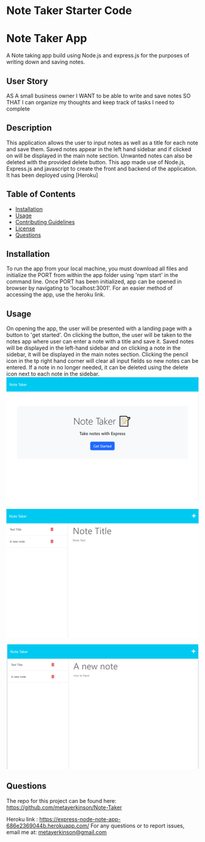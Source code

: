 # Note Taker Starter Code

# Note Taker App

A Note taking app build using Node.js and express.js for the purposes of writing down and saving notes.

## User Story

AS A small business owner
I WANT to be able to write and save notes
SO THAT I can organize my thoughts and keep track of tasks I need to complete

## Description

This application allows the user to input notes as well as a title for each note and save them. Saved notes appear in the left hand sidebar and if clicked on will be displayed in the main note section. Unwanted notes can also be deleted with the provided delete button.
This app made use of Node.js, Express.js and javascript to create the front and backend of the application. It has been deployed using [Heroku]

## Table of Contents

- [Installation](#installation)
- [Usage](#usage)
- [Contributing Guidelines](#contributing)
- [License](#license)
- [Questions](#questions)

## Installation

To run the app from your local machine, you must download all files and initialize the PORT from within the app folder using 'npm start' in the command line. Once PORT has been initialized, app can be opened in browser by navigating to 'localhost:3001'.
For an easier method of accessing the app, use the heroku link.

## Usage

On opening the app, the user will be presented with a landing page with a button to 'get started'. On clicking the button, the user will be taken to the notes app where user can enter a note with a title and save it. Saved notes will be displayed in the left-hand sidebar and on clicking a note in the sidebar, it will be displayed in the main notes section. Clicking the pencil icon in the tp right hand corner will clear all input fields so new notes can be entered. If a note in no longer needed, it can be deleted using the delete icon next to each note in the sidebar.
![landing page demo](develop/images/demo1.png)

![note taking demo](develop/images/demo2.png)

![note taking demo](develop/images/demo3.png)

## Questions

The repo for this project can be found here: https://github.com/metayerkinson/Note-Taker

Heroku link : https://express-node-note-app-686e2369044b.herokuapp.com/
For any questions or to report issues, email me at: metayerkinson@gmail.com
